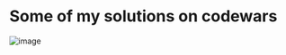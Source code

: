 # Some of my solutions on codewars

![image](https://www.codewars.com/packs/assets/og-image.7f5134fb.png)

